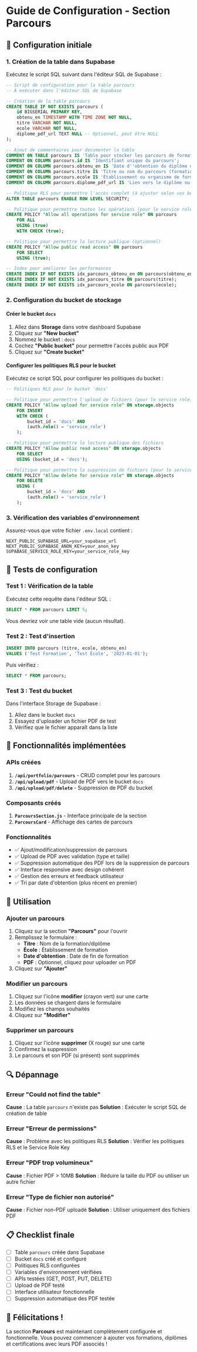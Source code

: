 # Guide de Configuration - Section Parcours

## 🚀 Configuration initiale

### 1. Création de la table dans Supabase

Exécutez le script SQL suivant dans l'éditeur SQL de Supabase :

```sql
-- Script de configuration pour la table parcours
-- À exécuter dans l'éditeur SQL de Supabase

-- Création de la table parcours
CREATE TABLE IF NOT EXISTS parcours (
    id BIGSERIAL PRIMARY KEY,
    obtenu_en TIMESTAMP WITH TIME ZONE NOT NULL,
    titre VARCHAR NOT NULL,
    ecole VARCHAR NOT NULL,
    diplome_pdf_url TEXT NULL -- Optionnel, peut être NULL
);

-- Ajout de commentaires pour documenter la table
COMMENT ON TABLE parcours IS 'Table pour stocker les parcours de formation et diplômes';
COMMENT ON COLUMN parcours.id IS 'Identifiant unique du parcours';
COMMENT ON COLUMN parcours.obtenu_en IS 'Date d''obtention du diplôme ou certification';
COMMENT ON COLUMN parcours.titre IS 'Titre ou nom du parcours (formation, diplôme, etc.)';
COMMENT ON COLUMN parcours.ecole IS 'Établissement ou organisme de formation';
COMMENT ON COLUMN parcours.diplome_pdf_url IS 'Lien vers le diplôme ou certificat en PDF (optionnel)';

-- Politique RLS pour permettre l'accès complet (à ajuster selon vos besoins)
ALTER TABLE parcours ENABLE ROW LEVEL SECURITY;

-- Politique pour permettre toutes les opérations (pour le service role)
CREATE POLICY "Allow all operations for service role" ON parcours
    FOR ALL
    USING (true)
    WITH CHECK (true);

-- Politique pour permettre la lecture publique (optionnel)
CREATE POLICY "Allow public read access" ON parcours
    FOR SELECT
    USING (true);

-- Index pour améliorer les performances
CREATE INDEX IF NOT EXISTS idx_parcours_obtenu_en ON parcours(obtenu_en DESC);
CREATE INDEX IF NOT EXISTS idx_parcours_titre ON parcours(titre);
CREATE INDEX IF NOT EXISTS idx_parcours_ecole ON parcours(ecole);
```

### 2. Configuration du bucket de stockage

#### Créer le bucket `docs`

1. Allez dans **Storage** dans votre dashboard Supabase
2. Cliquez sur **"New bucket"**
3. Nommez le bucket : `docs`
4. Cochez **"Public bucket"** pour permettre l'accès public aux PDF
5. Cliquez sur **"Create bucket"**

#### Configurer les politiques RLS pour le bucket

Exécutez ce script SQL pour configurer les politiques du bucket :

```sql
-- Politiques RLS pour le bucket 'docs'

-- Politique pour permettre l'upload de fichiers (pour le service role)
CREATE POLICY "Allow upload for service role" ON storage.objects
    FOR INSERT
    WITH CHECK (
        bucket_id = 'docs' AND
        (auth.role() = 'service_role')
    );

-- Politique pour permettre la lecture publique des fichiers
CREATE POLICY "Allow public read access" ON storage.objects
    FOR SELECT
    USING (bucket_id = 'docs');

-- Politique pour permettre la suppression de fichiers (pour le service role)
CREATE POLICY "Allow delete for service role" ON storage.objects
    FOR DELETE
    USING (
        bucket_id = 'docs' AND
        (auth.role() = 'service_role')
    );
```

### 3. Vérification des variables d'environnement

Assurez-vous que votre fichier `.env.local` contient :

```env
NEXT_PUBLIC_SUPABASE_URL=your_supabase_url
NEXT_PUBLIC_SUPABASE_ANON_KEY=your_anon_key
SUPABASE_SERVICE_ROLE_KEY=your_service_role_key
```

## 🧪 Tests de configuration

### Test 1 : Vérification de la table

Exécutez cette requête dans l'éditeur SQL :

```sql
SELECT * FROM parcours LIMIT 5;
```

Vous devriez voir une table vide (aucun résultat).

### Test 2 : Test d'insertion

```sql
INSERT INTO parcours (titre, ecole, obtenu_en)
VALUES ('Test Formation', 'Test École', '2023-01-01');
```

Puis vérifiez :

```sql
SELECT * FROM parcours;
```

### Test 3 : Test du bucket

Dans l'interface Storage de Supabase :

1. Allez dans le bucket `docs`
2. Essayez d'uploader un fichier PDF de test
3. Vérifiez que le fichier apparaît dans la liste

## 🔧 Fonctionnalités implémentées

### APIs créées

1. **`/api/portfolio/parcours`** - CRUD complet pour les parcours
2. **`/api/upload/pdf`** - Upload de PDF vers le bucket `docs`
3. **`/api/upload/pdf/delete`** - Suppression de PDF du bucket

### Composants créés

1. **`ParcoursSection.js`** - Interface principale de la section
2. **`ParcoursCard`** - Affichage des cartes de parcours

### Fonctionnalités

- ✅ Ajout/modification/suppression de parcours
- ✅ Upload de PDF avec validation (type et taille)
- ✅ Suppression automatique des PDF lors de la suppression de parcours
- ✅ Interface responsive avec design cohérent
- ✅ Gestion des erreurs et feedback utilisateur
- ✅ Tri par date d'obtention (plus récent en premier)

## 🎯 Utilisation

### Ajouter un parcours

1. Cliquez sur la section **"Parcours"** pour l'ouvrir
2. Remplissez le formulaire :
   - **Titre** : Nom de la formation/diplôme
   - **École** : Établissement de formation
   - **Date d'obtention** : Date de fin de formation
   - **PDF** : Optionnel, cliquez pour uploader un PDF
3. Cliquez sur **"Ajouter"**

### Modifier un parcours

1. Cliquez sur l'icône **modifier** (crayon vert) sur une carte
2. Les données se chargent dans le formulaire
3. Modifiez les champs souhaités
4. Cliquez sur **"Modifier"**

### Supprimer un parcours

1. Cliquez sur l'icône **supprimer** (X rouge) sur une carte
2. Confirmez la suppression
3. Le parcours et son PDF (si présent) sont supprimés

## 🔍 Dépannage

### Erreur "Could not find the table"

**Cause** : La table `parcours` n'existe pas
**Solution** : Exécuter le script SQL de création de table

### Erreur "Erreur de permissions"

**Cause** : Problème avec les politiques RLS
**Solution** : Vérifier les politiques RLS et le Service Role Key

### Erreur "PDF trop volumineux"

**Cause** : Fichier PDF > 10MB
**Solution** : Réduire la taille du PDF ou utiliser un autre fichier

### Erreur "Type de fichier non autorisé"

**Cause** : Fichier non-PDF uploadé
**Solution** : Utiliser uniquement des fichiers PDF

## 📋 Checklist finale

- [ ] Table `parcours` créée dans Supabase
- [ ] Bucket `docs` créé et configuré
- [ ] Politiques RLS configurées
- [ ] Variables d'environnement vérifiées
- [ ] APIs testées (GET, POST, PUT, DELETE)
- [ ] Upload de PDF testé
- [ ] Interface utilisateur fonctionnelle
- [ ] Suppression automatique des PDF testée

## 🎉 Félicitations !

La section **Parcours** est maintenant complètement configurée et fonctionnelle. Vous pouvez commencer à ajouter vos formations, diplômes et certifications avec leurs PDF associés !
